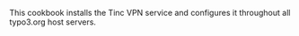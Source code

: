 This cookbook installs the Tinc VPN service and configures it throughout all typo3.org host servers.

